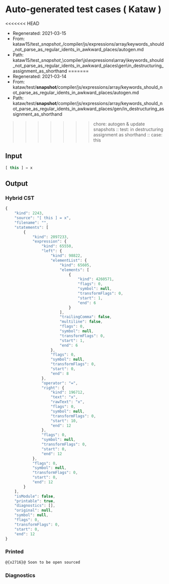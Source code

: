 # Auto-generated test cases ( Kataw )
<<<<<<< HEAD
- Regenerated: 2021-03-15
- From: kataw15/test\__snapshot__/compiler/js/expressions/array/keywords_should_not_parse_as_regular_idents_in_awkward_places/autogen.md
- Path: kataw15/test\__snapshot__\compiler\js\expressions\array\keywords_should_not_parse_as_regular_idents_in_awkward_places\gen\in_destructuring_assignment_as_shorthand
=======
- Regenerated: 2021-03-14
- From: kataw/test/__snapshot__/compiler/js/expressions/array/keywords_should_not_parse_as_regular_idents_in_awkward_places/autogen.md
- Path: kataw/test/__snapshot__/compiler/js/expressions/array/keywords_should_not_parse_as_regular_idents_in_awkward_places/gen/in_destructuring_assignment_as_shorthand
>>>>>>> chore: autogen & update snapshots
> :: test: in destructuring assignment as shorthand
> :: case: this
## Input

`````js
[ this ] = x
`````

## Output

### Hybrid CST

```javascript
{
    "kind": 2243,
    "source": "[ this ] = x",
    "filename": "",
    "statements": [
        {
            "kind": 2097233,
            "expression": {
                "kind": 65550,
                "left": {
                    "kind": 98822,
                    "elementList": {
                        "kind": 65605,
                        "elements": [
                            {
                                "kind": 4260571,
                                "flags": 0,
                                "symbol": null,
                                "transformFlags": 0,
                                "start": 1,
                                "end": 6
                            }
                        ],
                        "trailingComma": false,
                        "multiline": false,
                        "flags": 0,
                        "symbol": null,
                        "transformFlags": 0,
                        "start": 1,
                        "end": 6
                    },
                    "flags": 0,
                    "symbol": null,
                    "transformFlags": 0,
                    "start": 0,
                    "end": 8
                },
                "operator": "=",
                "right": {
                    "kind": 196712,
                    "text": "x",
                    "rawText": "x",
                    "flags": 0,
                    "symbol": null,
                    "transformFlags": 0,
                    "start": 10,
                    "end": 12
                },
                "flags": 0,
                "symbol": null,
                "transformFlags": 0,
                "start": 0,
                "end": 12
            },
            "flags": 0,
            "symbol": null,
            "transformFlags": 0,
            "start": 0,
            "end": 12
        }
    ],
    "isModule": false,
    "printable": true,
    "diagnostics": [],
    "original": null,
    "symbol": null,
    "flags": 0,
    "transformFlags": 0,
    "start": 0,
    "end": 12
}
```

### Printed

```javascript
@{x2716}@ Soon to be open sourced
```

### Diagnostics

```javascript

```

